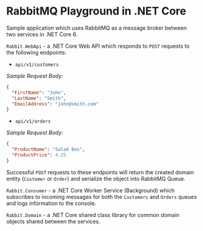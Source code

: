# RabbitMQ Playground in .NET Core

Sample application which uses RabbitMQ as a message broker between two services in .NET Core 6.

`Rabbit.WebApi` - a .NET Core Web API which responds to `POST` requests to the following endpoints:

* `api/v1/customers`


_Sample Request Body:_

```json
{
  "FirstName": "John",
  "LastName": "Smith",
  "EmailAddress": "john@smith.com"
}
```

* `api/v1/orders`

_Sample Request Body:_

```json
{
  "ProductName": "Salad Box",
  "ProductPrice": 4.25
}
```

Successful `POST` requests to these endpoints will return the created domain entity (`Customer` or `Order`) and serialize the object into RabbitMQ Queue.

`Rabbit.Consumer` - a .NET Core Worker Service (Background) which subscribes to incoming messages for both the `Customers` and `Orders` queues and
logs information to the console.

`Rabbit.Domain` - a .NET Core shared class library for common domain objects shared between the services.